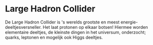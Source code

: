 # Large Hadron Collider

De Large Hadron Collider is 's werelds grootste en meest
energie-deeltjesversneller. Het laat protonen op elkaar botsen! Hiermee worden
elementaire deeltjes, de kleinste dingen in het universum, onderzocht; quarks,
leptonen en mogelijk ook Higgs deeltjes.
